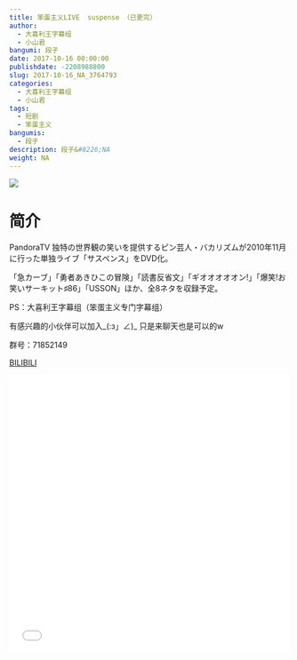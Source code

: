 ```yaml
---
title: 笨蛋主义LIVE  suspense （已更完）
author: 
  - 大喜利王字幕组
  - 小山君
bangumi: 段子
date: 2017-10-16 00:00:00
publishdate: -2208988800
slug: 2017-10-16_NA_3764793
categories: 
  - 大喜利王字幕组
  - 小山君
tags: 
  - 短剧
  - 笨蛋主义
bangumis: 
  - 段子
description: 段子&#8226;NA
weight: NA
---
```


![](https://i.imgur.com/QeWApIV.jpg)

# 简介  
PandoraTV 独特の世界観の笑いを提供するピン芸人・バカリズムが2010年11月に行った単独ライブ「サスペンス」をDVD化。


「急カーブ」「勇者あきひこの冒険」「読書反省文」「ギオオオオオン!」「爆笑!お笑いサーキット♯86」「USSON」ほか、全8ネタを収録予定。


PS：大喜利王字幕组（笨蛋主义专门字幕组） 


有感兴趣的小伙伴可以加入_(:з」∠)_  只是来聊天也是可以的w


群号：71852149




  [BILIBILI](https://www.bilibili.com/video/av3764793/)


<div class="vcontainer">  <iframe class='video' src="//www.bilibili.com/blackboard/player.html?aid=3764793" width="100%" height="500" frameborder="0" allowfullscreen="allowfullscreen"></iframe></div>
